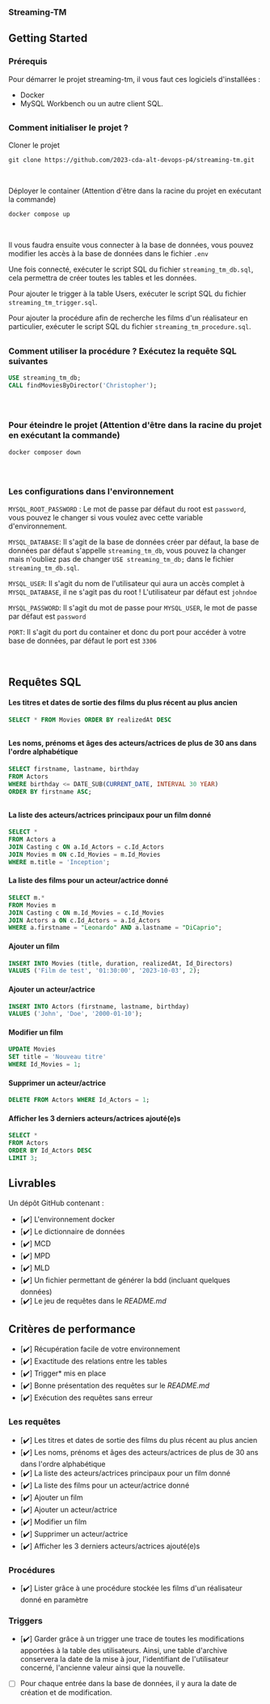 ### Streaming-TM 

<h2>Getting Started</h2>
<h3>Prérequis</h3>

Pour démarrer le projet streaming-tm, il vous faut ces logiciels d'installées :

- Docker
- MySQL Workbench ou un autre client SQL.

##

<h3>Comment initialiser le projet ?</h3>

Cloner le projet
```
git clone https://github.com/2023-cda-alt-devops-p4/streaming-tm.git
```
<br/>

Déployer le container (Attention d'être dans la racine du projet en exécutant la commande)
```
docker compose up
```
<br/>

Il vous faudra ensuite vous connecter à la base de données, vous pouvez modifier les accès à la base de données dans le fichier `.env`

Une fois connecté, exécuter le script SQL du fichier `streaming_tm_db.sql`, cela permettra de créer toutes les tables et les données.

Pour ajouter le trigger à la table Users, exécuter le script SQL du fichier `streaming_tm_trigger.sql`.

Pour ajouter la procédure afin de recherche les films d'un réalisateur en particulier, exécuter le script SQL du fichier `streaming_tm_procedure.sql`.

##

<h3>Comment utiliser la procédure ? Exécutez la requête SQL suivantes</h3>

```sql
USE streaming_tm_db;
CALL findMoviesByDirector('Christopher');
```

<br/>

##

<h3>Pour éteindre le projet (Attention d'être dans la racine du projet en exécutant la commande)</h3>

```
docker composer down
```

<br/>

##

<h3>Les configurations dans l'environnement</h3>

`MYSQL_ROOT_PASSWORD` : Le mot de passe par défaut du root est `password`, vous pouvez le changer si vous voulez avec cette variable d'environnement.

`MYSQL_DATABASE`: Il s'agit de la base de données créer par défaut, la base de données par défaut s'appelle `streaming_tm_db`, vous pouvez la changer mais n'oubliez pas de changer `USE streaming_tm_db;` dans le fichier `streaming_tm_db.sql`.

`MYSQL_USER`: Il s'agit du nom de l'utilisateur qui aura un accès complet à `MYSQL_DATABASE`, il ne s'agit pas du root ! L'utilisateur par défaut est `johndoe`

`MYSQL_PASSWORD`: Il s'agit du mot de passe pour `MYSQL_USER`, le mot de passe par défaut est `password`

`PORT`: Il s'agit du port du container et donc du port pour accéder à votre base de données, par défaut le port est `3306`

<br/>

<h2>Requêtes SQL</h2>

<h4>Les titres et dates de sortie des films du plus récent au plus ancien</h4>

```sql
SELECT * FROM Movies ORDER BY realizedAt DESC
```
##

<h4>Les noms, prénoms et âges des acteurs/actrices de plus de 30 ans dans l'ordre alphabétique</h4>

```sql
SELECT firstname, lastname, birthday
FROM Actors
WHERE birthday <= DATE_SUB(CURRENT_DATE, INTERVAL 30 YEAR)
ORDER BY firstname ASC;
```
##

<h4>La liste des acteurs/actrices principaux pour un film donné</h4>

```sql
SELECT *
FROM Actors a
JOIN Casting c ON a.Id_Actors = c.Id_Actors
JOIN Movies m ON c.Id_Movies = m.Id_Movies
WHERE m.title = 'Inception';
```

<h4>La liste des films pour un acteur/actrice donné</h4>

```sql
SELECT m.*
FROM Movies m
JOIN Casting c ON m.Id_Movies = c.Id_Movies
JOIN Actors a ON c.Id_Actors = a.Id_Actors
WHERE a.firstname = "Leonardo" AND a.lastname = "DiCaprio";
```

<h4>Ajouter un film</h4>

```sql
INSERT INTO Movies (title, duration, realizedAt, Id_Directors) 
VALUES ('Film de test', '01:30:00', '2023-10-03', 2);
```

<h4>Ajouter un acteur/actrice</h4>

```sql
INSERT INTO Actors (firstname, lastname, birthday) 
VALUES ('John', 'Doe', '2000-01-10');
```

<h4>Modifier un film</h4>

```sql
UPDATE Movies
SET title = 'Nouveau titre'
WHERE Id_Movies = 1;
```

<h4>Supprimer un acteur/actrice</h4>

```sql
DELETE FROM Actors WHERE Id_Actors = 1;
```

<h4>Afficher les 3 derniers acteurs/actrices ajouté(e)s</h4>

```sql
SELECT *
FROM Actors
ORDER BY Id_Actors DESC
LIMIT 3;
```

## Livrables

Un dépôt GitHub contenant :
- [✔️] L'environnement docker
- [✔️] Le dictionnaire de données
- [✔️] MCD
- [✔️] MPD
- [✔️] MLD
- [✔️] Un fichier permettant de générer la bdd (incluant quelques données)
- [✔️] Le jeu de requêtes dans le *README.md*

## Critères de performance

- [✔️] Récupération facile de votre environnement
- [✔️] Exactitude des relations entre les tables
- [✔️] Trigger* mis en place
- [✔️] Bonne présentation des requêtes sur le *README.md*
- [✔️] Exécution des requêtes sans erreur

### Les requêtes

- [✔️] Les titres et dates de sortie des films du plus récent au plus ancien
- [✔️] Les noms, prénoms et âges des acteurs/actrices de plus de 30 ans dans l'ordre alphabétique
- [✔️] La liste des acteurs/actrices principaux pour un film donné
- [✔️] La liste des films pour un acteur/actrice donné
- [✔️] Ajouter un film
- [✔️] Ajouter un acteur/actrice
- [✔️] Modifier un film
- [✔️] Supprimer un acteur/actrice
- [✔️] Afficher les 3 derniers acteurs/actrices ajouté(e)s

### Procédures

- [✔️] Lister grâce à une procédure stockée les films d'un réalisateur donné en paramètre

### Triggers

- [✔️] Garder grâce à un trigger une trace de toutes les modifications apportées à la table des utilisateurs. Ainsi, une table d'archive conservera la date de la mise à jour, l'identifiant de l'utilisateur concerné, l'ancienne valeur ainsi que la nouvelle.
- [ ] Pour chaque entrée dans la base de données, il y aura la date de création et de modification.
